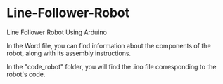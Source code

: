 # Line-Follower-Robot
Line Follower Robot Using Arduino

In the Word file, you can find information about the components of the robot, along with its assembly instructions.

In the "code_robot" folder, you will find the .ino file corresponding to the robot's code.
